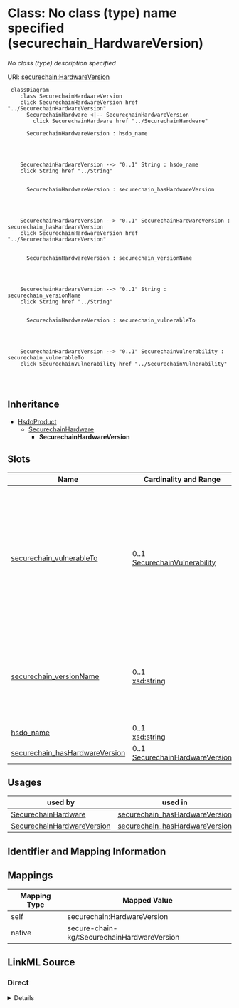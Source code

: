 

# Class: No class (type) name specified (securechain_HardwareVersion)


_No class (type) description specified_





URI: [securechain:HardwareVersion](https://w3id.org/secure-chain/HardwareVersion)






```mermaid
 classDiagram
    class SecurechainHardwareVersion
    click SecurechainHardwareVersion href "../SecurechainHardwareVersion"
      SecurechainHardware <|-- SecurechainHardwareVersion
        click SecurechainHardware href "../SecurechainHardware"
      
      SecurechainHardwareVersion : hsdo_name
        
          
    
    
    SecurechainHardwareVersion --> "0..1" String : hsdo_name
    click String href "../String"

        
      SecurechainHardwareVersion : securechain_hasHardwareVersion
        
          
    
    
    SecurechainHardwareVersion --> "0..1" SecurechainHardwareVersion : securechain_hasHardwareVersion
    click SecurechainHardwareVersion href "../SecurechainHardwareVersion"

        
      SecurechainHardwareVersion : securechain_versionName
        
          
    
    
    SecurechainHardwareVersion --> "0..1" String : securechain_versionName
    click String href "../String"

        
      SecurechainHardwareVersion : securechain_vulnerableTo
        
          
    
    
    SecurechainHardwareVersion --> "0..1" SecurechainVulnerability : securechain_vulnerableTo
    click SecurechainVulnerability href "../SecurechainVulnerability"

        
      
```





## Inheritance
* [HsdoProduct](../classes/HsdoProduct.md)
    * [SecurechainHardware](../classes/SecurechainHardware.md)
        * **SecurechainHardwareVersion**



## Slots

| Name | Cardinality and Range | Description | Inheritance |
| ---  | --- | --- | --- |
| [securechain_vulnerableTo](../slots/securechain_vulnerableTo.md) | 0..1 <br/> [SecurechainVulnerability](../classes/SecurechainVulnerability.md) | No slot (predicate) description specified <br/> 445386 occurrences with subject type securechain_HardwareVersion and object type securechain_Vulnerability.<br/>5067 occurrences with subject type securechain_SoftwareVersion and object type securechain_Vulnerability.<br/>21897 occurrences with untyped subjects and object type https://w3id.org/secure-chain/Vulnerability. | direct |
| [securechain_versionName](../slots/securechain_versionName.md) | 0..1 <br/> [xsd:string](xsd:string) | No slot (predicate) description specified <br/> 57295 occurrences with subject type securechain_HardwareVersion and object type string.<br/>164000 occurrences with subject type securechain_SoftwareVersion and object type string. | direct |
| [hsdo_name](../slots/hsdo_name.md) | 0..1 <br/> [xsd:string](xsd:string) | No slot (predicate) description specified | [SecurechainHardware](../classes/SecurechainHardware.md) |
| [securechain_hasHardwareVersion](../slots/securechain_hasHardwareVersion.md) | 0..1 <br/> [SecurechainHardwareVersion](../classes/SecurechainHardwareVersion.md) | No slot (predicate) description specified | [SecurechainHardware](../classes/SecurechainHardware.md) |





## Usages

| used by | used in | type | used |
| ---  | --- | --- | --- |
| [SecurechainHardware](../classes/SecurechainHardware.md) | [securechain_hasHardwareVersion](../slots/securechain_hasHardwareVersion.md) | range | [SecurechainHardwareVersion](../classes/SecurechainHardwareVersion.md) |
| [SecurechainHardwareVersion](../classes/SecurechainHardwareVersion.md) | [securechain_hasHardwareVersion](../slots/securechain_hasHardwareVersion.md) | range | [SecurechainHardwareVersion](../classes/SecurechainHardwareVersion.md) |






## Identifier and Mapping Information








## Mappings

| Mapping Type | Mapped Value |
| ---  | ---  |
| self | securechain:HardwareVersion |
| native | secure-chain-kg/:SecurechainHardwareVersion |







## LinkML Source

<!-- TODO: investigate https://stackoverflow.com/questions/37606292/how-to-create-tabbed-code-blocks-in-mkdocs-or-sphinx -->

### Direct

<details>
```yaml
name: securechain_HardwareVersion
conforms_to: No schema conformance document specified
description: No class (type) description specified
title: No class (type) name specified
notes:
- Class with 57295 occurrences.
rank: 1000
is_a: securechain_Hardware
slots:
- securechain_vulnerableTo
- securechain_versionName
class_uri: securechain:HardwareVersion

```
</details>

### Induced

<details>
```yaml
name: securechain_HardwareVersion
conforms_to: No schema conformance document specified
description: No class (type) description specified
title: No class (type) name specified
notes:
- Class with 57295 occurrences.
rank: 1000
is_a: securechain_Hardware
attributes:
  securechain_vulnerableTo:
    name: securechain_vulnerableTo
    description: No slot (predicate) description specified
    comments:
    - 445386 occurrences with subject type securechain_HardwareVersion and object
      type securechain_Vulnerability.
    - 5067 occurrences with subject type securechain_SoftwareVersion and object type
      securechain_Vulnerability.
    - 21897 occurrences with untyped subjects and object type https://w3id.org/secure-chain/Vulnerability.
    examples:
    - description: securechain_HardwareVersion → securechain_Vulnerability
      object:
        example_object: securechain:Vulnerability/CVE-2018-13888
        example_object_type: securechain_Vulnerability
        example_predicate: securechain:vulnerableTo
        example_subject: securechain:HardwareVersion/zz_qcs605#-
        example_subject_type: securechain_HardwareVersion
    - description: securechain_SoftwareVersion → securechain_Vulnerability
      object:
        example_object: securechain:Vulnerability/CVE-2018-1000637
        example_object_type: securechain_Vulnerability
        example_predicate: securechain:vulnerableTo
        example_subject: securechain:SoftwareVersion/zutils#1.8-3
        example_subject_type: securechain_SoftwareVersion
    - description: None → securechain_Vulnerability
      object:
        example_object: securechain:Vulnerability/CVE-2007-4319
        example_object_type: securechain_Vulnerability
        example_predicate: securechain:vulnerableTo
        example_subject: securechain:HardwareVersion/zywall_2#%2A
        example_subject_type: None
    from_schema: secure-chain-kg
    rank: 1000
    slot_uri: securechain:vulnerableTo
    alias: securechain_vulnerableTo
    owner: securechain_HardwareVersion
    domain_of:
    - securechain_HardwareVersion
    - securechain_SoftwareVersion
    range: securechain_Vulnerability
  securechain_versionName:
    name: securechain_versionName
    description: No slot (predicate) description specified
    comments:
    - 57295 occurrences with subject type securechain_HardwareVersion and object type
      string.
    - 164000 occurrences with subject type securechain_SoftwareVersion and object
      type string.
    examples:
    - description: securechain_HardwareVersion → string
      object:
        example_object: '-'
        example_object_type: string
        example_predicate: securechain:versionName
        example_subject: securechain:HardwareVersion/-#-
        example_subject_type: securechain_HardwareVersion
    - description: securechain_SoftwareVersion → string
      object:
        example_object: '"//api#*'
        example_object_type: string
        example_predicate: securechain:versionName
        example_subject: securechain:SoftwareVersion/#%22%2F%2Fapi%23%2A
        example_subject_type: securechain_SoftwareVersion
    from_schema: secure-chain-kg
    rank: 1000
    slot_uri: securechain:versionName
    alias: securechain_versionName
    owner: securechain_HardwareVersion
    domain_of:
    - securechain_HardwareVersion
    - securechain_SoftwareVersion
    range: string
  hsdo_name:
    name: hsdo_name
    description: No slot (predicate) description specified
    comments:
    - 53378 occurrences with subject type securechain_Hardware and object type string.
    - 22002 occurrences with subject type hsdo_Organization and object type string.
    - 20 occurrences with subject type hsdo_CreativeWork and object type string.
    - 34466 occurrences with subject type securechain_Software and object type string.
    examples:
    - description: securechain_Hardware → string
      object:
        example_object: '-'
        example_object_type: string
        example_predicate: hsdo:name
        example_subject: securechain:Hardware/-
        example_subject_type: securechain_Hardware
    - description: hsdo_Organization → string
      object:
        example_object: '%240.99_kindle_books_project'
        example_object_type: string
        example_predicate: hsdo:name
        example_subject: schema:Organization/%25240.99_kindle_books_project
        example_subject_type: hsdo_Organization
    - description: hsdo_CreativeWork → string
      object:
        example_object: Permission to use, copy, modify, and/or distribute this software
          for any
        example_object_type: string
        example_predicate: hsdo:name
        example_subject: securechain:License/0bsd
        example_subject_type: hsdo_CreativeWork
    - description: securechain_Software → string
      object:
        example_object: ''
        example_object_type: string
        example_predicate: hsdo:name
        example_subject: securechain:Software/
        example_subject_type: securechain_Software
    from_schema: secure-chain-kg
    rank: 1000
    slot_uri: hsdo:name
    alias: hsdo_name
    owner: securechain_HardwareVersion
    domain_of:
    - hsdo_CreativeWork
    - hsdo_Organization
    - securechain_Hardware
    - securechain_Software
    range: string
  securechain_hasHardwareVersion:
    name: securechain_hasHardwareVersion
    description: No slot (predicate) description specified
    comments:
    - 57295 occurrences with subject type securechain_Hardware and object type securechain_HardwareVersion.
    examples:
    - description: securechain_Hardware → securechain_HardwareVersion
      object:
        example_object: securechain:HardwareVersion/zz_qcs605#-
        example_object_type: securechain_HardwareVersion
        example_predicate: securechain:hasHardwareVersion
        example_subject: securechain:Hardware/zz_qcs605
        example_subject_type: securechain_Hardware
    from_schema: secure-chain-kg
    rank: 1000
    slot_uri: securechain:hasHardwareVersion
    alias: securechain_hasHardwareVersion
    owner: securechain_HardwareVersion
    domain_of:
    - securechain_Hardware
    range: securechain_HardwareVersion
class_uri: securechain:HardwareVersion

```
</details>